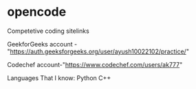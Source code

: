 # opencode
Competetive coding sitelinks

GeekforGeeks account -"https://auth.geeksforgeeks.org/user/ayush10022102/practice/"

Codechef account-"https://www.codechef.com/users/ak777"

Languages That I know:
Python
C++
